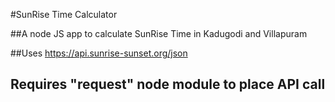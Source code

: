 #SunRise Time Calculator

##A node JS app to calculate SunRise Time in Kadugodi and Villapuram

##Uses https://api.sunrise-sunset.org/json

## Requires "request" node module to place API call
